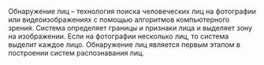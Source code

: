 Обнаружение лиц – технология поиска человеческих лиц на фотографии или видеоизображениях с помощью алгоритмов компьютерного зрения. Система определяет границы и признаки лица и выделяет зону на изображении. Если на фотографии несколько лиц, то система выделит каждое лицо. Обнаружение лиц является первым этапом в построении систем распознавания лиц. 
